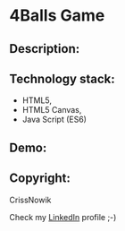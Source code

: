 4Balls Game
====================

Description:
-------------



Technology stack:
-------------
* HTML5,
* HTML5 Canvas,
* Java Script (ES6)


Demo:
-----


Copyright:
----------
CrissNowik

Check my [LinkedIn] profile ;-)


[LinkedIn]: <https://www.linkedin.com/in/krzysztof-nowicki-0a5a9a164/>